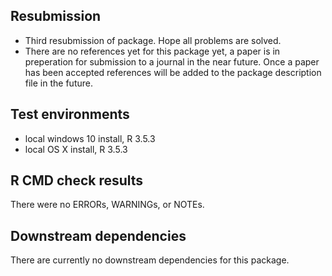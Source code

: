 ## Resubmission
* Third resubmission of package. Hope all problems are solved.
* There are no references yet for this package yet, a paper is in preperation
for submission to a journal in the near future. Once a paper has been accepted
references will be added to the package description file in the future. 

## Test environments
* local windows 10 install, R 3.5.3
* local OS X install, R 3.5.3

## R CMD check results
There were no ERRORs, WARNINGs, or NOTEs.

## Downstream dependencies
There are currently no downstream dependencies for this package. 
